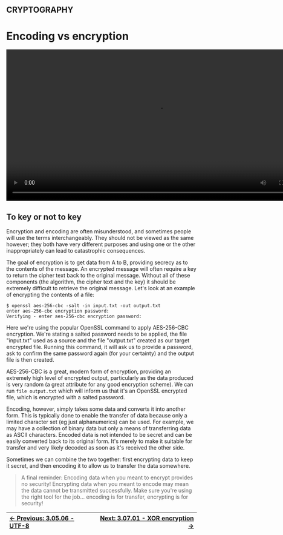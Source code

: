 ## CRYPTOGRAPHY

# Encoding vs encryption

<div align="center">
  <video src="https://github.com/alphyos/CyberStart-2023/assets/116646389/750e2362-c3d0-4ec9-a2e0-52adb4401d2d" width="800" />
</div>

## To key or not to key

Encryption and encoding are often misunderstood, and sometimes people
 will use the terms interchangeably. They should not be viewed as the
same however; they both have very different purposes and using one or
the other inappropriately can lead to catastrophic consequences.

The goal of encryption is to get data from A to B, providing secrecy
as to the contents of the message. An encrypted message will often
require a key to return the cipher text back to the original message.
Without all of these components (the algorithm, the cipher text and the
key) it should be extremely difficult to retrieve the original message.
Let's look at an example of encrypting the contents of a file:

```console
$ openssl aes-256-cbc -salt -in input.txt -out output.txt
enter aes-256-cbc encryption password:
Verifying - enter aes-256-cbc encryption password:
```

Here we're using the popular OpenSSL command to apply AES-256-CBC
encryption. We're stating a salted password needs to be applied, the
file "input.txt" used as a source and the file "output.txt" created as
our target encrypted file. Running this command, it will ask us to
provide a password, ask to confirm the same password again (for your
certainty) and the output file is then created.

AES-256-CBC is a great, modern form of encryption, providing an
extremely high level of encrypted output, particularly as the data
produced is very random (a great attribute for any good encryption
scheme). We can run `file output.txt` which will inform us that it's an OpenSSL encrypted file, which is encrypted with a salted password.

Encoding, however, simply takes some data and converts it into
another form. This is typically done to enable the transfer of data
because only a limited character set (eg just alphanumerics) can be
used. For example, we may have a collection of binary data but only a
means of transferring data as ASCII characters. Encoded data is not
intended to be secret and can be easily converted back to its original
form. It's merely to make it suitable for transfer and very likely
decoded as soon as it's received the other side.

Sometimes we can combine the two together: first encrypting data to
keep it secret, and then encoding it to allow us to transfer the data
somewhere.

> A final reminder: Encoding data when you meant to encrypt provides no
> security! Encrypting data when you meant to encode may mean the data
> cannot be transmitted successfully. Make sure you're using the right
> tool for the job... encoding is for transfer, encrypting is for
> security!

<div align="center">

[← Previous: 3.05.06 - UTF-8](Utf-83.5.6.md) | [Next: 3.07.01 - XOR encryption →](XorEncryption3.7.1.md)
:-|-:
